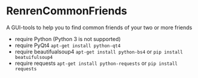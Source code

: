 RenrenCommonFriends
===================

A GUI-tools to help you to find common friends of your two or more friends

*   require Python (Python 3 is not supported)
*   require PyQt4    `apt-get install python-qt4`
*   require beautifualsoup4 `apt-get install python-bs4` or `pip install beatuifulsoup4`
*   require requests `apt-get install python-requests`  or `pip install requests`
